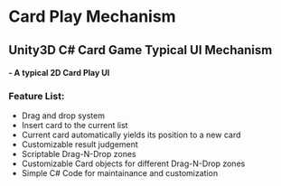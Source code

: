 # Card Play Mechanism
## Unity3D C# Card Game Typical UI Mechanism


#### - A typical 2D Card Play UI


### Feature List:
* Drag and drop system
* Insert card to the current list
* Current card automatically yields its position to a new card
* Customizable result judgement
* Scriptable Drag-N-Drop zones
* Customizable Card objects for different Drag-N-Drop zones
* Simple C# Code for maintainance and customization
